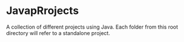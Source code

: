# JavapRrojects
A collection of different projects using Java. 
Each folder from this root directory will refer to a standalone project.
